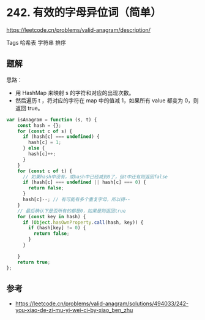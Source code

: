 # 242. 有效的字母异位词（简单）

https://leetcode.cn/problems/valid-anagram/description/

Tags
哈希表
字符串
排序

## 题解

思路：
- 用 HashMap 来映射 s 的字符和对应的出现次数。
- 然后遍历 t ，将对应的字符在 map 中的值减 1，如果所有 value 都变为 0，则返回 true。

```js
var isAnagram = function (s, t) {
    const hash = {};
    for (const c of s) {
      if (hash[c] === undefined) {
        hash[c] = 1;
      } else {
        hash[c]++;
      }
    }
    for (const c of t) {
      // 如果hash中没有，或hash中已经减到0了，但t中还有则返回false
      if (hash[c] === undefined || hash[c] === 0) {
        return false;
      }
      hash[c]--; // 有可能有多个重复字母，所以得--
    }
    // 最后确认下是否所有的都是0，如果是则返回true
    for (const key in hash) {
      if (Object.hasOwnProperty.call(hash, key)) {
        if (hash[key] != 0) {
          return false;
        }
      }
    
    }
    return true;
};
```


## 参考

- https://leetcode.cn/problems/valid-anagram/solutions/494033/242-you-xiao-de-zi-mu-yi-wei-ci-by-xiao_ben_zhu

